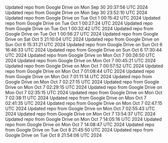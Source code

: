 Updated repo from Google Drive on Mon Sep 30 20:37:56 UTC 2024
Updated repo from Google Drive on Mon Sep 30 23:52:10 UTC 2024
Updated repo from Google Drive on Tue Oct  1 00:15:42 UTC 2024
Updated repo from Google Drive on Tue Oct  1 00:27:24 UTC 2024
Updated repo from Google Drive on Tue Oct  1 00:32:42 UTC 2024
Updated repo from Google Drive on Tue Oct  1 00:56:27 UTC 2024
Updated repo from Google Drive on Sat Oct  5 21:10:04 UTC 2024
Updated repo from Google Drive on Sun Oct  6 15:31:21 UTC 2024
Updated repo from Google Drive on Sun Oct  6 16:46:33 UTC 2024
Updated repo from Google Drive on Sun Oct  6 17:30:44 UTC 2024
Updated repo from Google Drive on Mon Oct  7 00:26:50 UTC 2024
Updated repo from Google Drive on Mon Oct  7 00:45:21 UTC 2024
Updated repo from Google Drive on Mon Oct  7 00:57:52 UTC 2024
Updated repo from Google Drive on Mon Oct  7 01:08:44 UTC 2024
Updated repo from Google Drive on Mon Oct  7 01:11:14 UTC 2024
Updated repo from Google Drive on Mon Oct  7 02:27:15 UTC 2024
Updated repo from Google Drive on Mon Oct  7 02:29:15 UTC 2024
Updated repo from Google Drive on Mon Oct  7 02:35:15 UTC 2024
Updated repo from Google Drive on Mon Oct  7 02:38:11 UTC 2024
Updated repo from Google Drive on Mon Oct  7 02:41:35 UTC 2024
Updated repo from Google Drive on Mon Oct  7 02:47:15 UTC 2024
Updated repo from Google Drive on Mon Oct  7 02:55:43 UTC 2024
Updated repo from Google Drive on Mon Oct  7 13:54:37 UTC 2024
Updated repo from Google Drive on Mon Oct  7 14:05:16 UTC 2024
Updated repo from Google Drive on Mon Oct  7 14:08:47 UTC 2024
Updated repo from Google Drive on Tue Oct  8 21:45:50 UTC 2024
Updated repo from Google Drive on Tue Oct  8 21:54:06 UTC 2024
